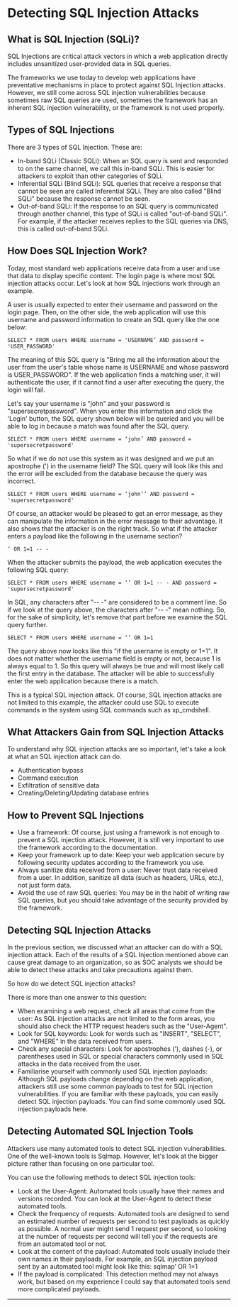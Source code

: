 # Detecting SQL Injection Attacks
## What is SQL Injection (SQLi)?
SQL Injections are critical attack vectors in which a web application directly includes unsanitized user-provided data in SQL queries.

The frameworks we use today to develop web applications have preventative mechanisms in place to protect against SQL Injection attacks. However, we still come across SQL injection vulnerabilities because sometimes raw SQL queries are used, sometimes the framework has an inherent SQL injection vulnerability, or the framework is not used properly.

## Types of SQL Injections
There are 3 types of SQL Injection. These are: 
- In-band SQLi (Classic SQLi): When an SQL query is sent and responded to on the same channel, we call this in-band SQLi. This is easier for attackers to exploit than other categories of SQLi.
- Inferential SQLi (Blind SQLi): SQL queries that receive a response that cannot be seen are called Inferential SQLi. They are also called "Blind SQLi" because the response cannot be seen.
- Out-of-band SQLi: If the response to an SQL query is communicated through another channel, this type of SQLi is called "out-of-band SQLi". For example, if the attacker receives replies to the SQL queries via DNS, this is called out-of-band SQLi.

## How Does SQL Injection Work?
Today, most standard web applications receive data from a user and use that data to display specific content. The login page is where most SQL injection attacks occur. Let's look at how SQL injections work through an example.

A user is usually expected to enter their username and password on the login page. Then, on the other side, the web application will use this username and password information to create an SQL query like the one below:

`SELECT * FROM users WHERE username = 'USERNAME’ AND password = 'USER_PASSWORD'`

The meaning of this SQL query is "Bring me all the information about the user from the user's table whose name is USERNAME and whose password is USER_PASSWORD". If the web application finds a matching user, it will authenticate the user, if it cannot find a user after executing the query, the login will fail.

Let's say your username is "john" and your password is "supersecretpassword". When you enter this information and click the 'Login' button, the SQL query shown below will be queried and you will be able to log in because a match was found after the SQL query.

`SELECT * FROM users WHERE username = ‘john’ AND password = 'supersecretpassword'`

So what if we do not use this system as it was designed and we put an apostrophe (') in the username field? The SQL query will look like this and the error will be excluded from the database because the query was incorrect.

`SELECT * FROM users WHERE username = ‘john’’ AND password = 'supersecretpassword'`

Of course, an attacker would be pleased to get an error message, as they can manipulate the information in the error message to their advantage. It also shows that the attacker is on the right track. So what if the attacker enters a payload like the following in the username section?

`‘ OR 1=1 -- -`

When the attacker submits the payload, the web application executes the following SQL query:

`SELECT * FROM users WHERE username = ‘’ OR 1=1 -- - AND password = 'supersecretpassword'`

In SQL, any characters after "-- -" are considered to be a comment line. So if we look at the query above, the characters after "-- -" mean nothing. So, for the sake of simplicity, let's remove that part before we examine the SQL query further.

`SELECT * FROM users WHERE username = ‘’ OR 1=1`

The query above now looks like this "if the username is empty or 1=1". It does not matter whether the username field is empty or not, because 1 is always equal to 1. So this query will always be true and will most likely call the first entry in the database. The attacker will be able to successfully enter the web application because there is a match.

This is a typical SQL injection attack. Of course, SQL injection attacks are not limited to this example, the attacker could use SQL to execute commands in the system using SQL commands such as xp_cmdshell.

## What Attackers Gain from SQL Injection Attacks
To understand why SQL injection attacks are so important, let's take a look at what an SQL injection attack can do.
- Authentication bypass
- Command execution
- Exfiltration of sensitive data
- Creating/Deleting/Updating database entries

## How to Prevent SQL Injections
- Use a framework: Of course, just using a framework is not enough to prevent a SQL injection attack. However, it is still very important to use the framework according to the documentation.
- Keep your framework up to date: Keep your web application secure by following security updates according to the framework you use.
- Always sanitize data received from a user: Never trust data received from a user. In addition, sanitize all data (such as headers, URLs, etc.), not just form data.
- Avoid the use of raw SQL queries: You may be in the habit of writing raw SQL queries, but you should take advantage of the security provided by the framework.

## Detecting SQL Injection Attacks
In the previous section, we discussed what an attacker can do with a SQL injection attack. Each of the results of a SQL Injection mentioned above can cause great damage to an organization, so as SOC analysts we should be able to detect these attacks and take precautions against them.

So how do we detect SQL injection attacks?

There is more than one answer to this question:
- When examining a web request, check all areas that come from the user: As SQL injection attacks are not limited to the form areas, you should also check the HTTP request headers such as the "User-Agent".
- Look for SQL keywords: Look for words such as "INSERT", "SELECT", and "WHERE" in the data received from users.
- Check any special characters: Look for apostrophes ('), dashes (-), or parentheses used in SQL or special characters commonly used in SQL attacks in the data received from the user.
- Familiarise yourself with commonly used SQL injection payloads: Although SQL payloads change depending on the web application, attackers still use some common payloads to test for SQL injection vulnerabilities. If you are familiar with these payloads, you can easily detect SQL injection payloads. You can find some commonly used SQL injection payloads here.

## Detecting Automated SQL Injection Tools
Attackers use many automated tools to detect SQL injection vulnerabilities. One of the well-known tools is Sqlmap. However, let's look at the bigger picture rather than focusing on one particular tool.

You can use the following methods to detect SQL injection tools:
- Look at the User-Agent: Automated tools usually have their names and versions recorded. You can look at the User-Agent to detect these automated tools.
- Check the frequency of requests: Automated tools are designed to send an estimated number of requests per second to test payloads as quickly as possible. A normal user might send 1 request per second, so looking at the number of requests per second will tell you if the requests are from an automated tool or not.
- Look at the content of the payload: Automated tools usually include their own names in their payloads. For example, an SQL injection payload sent by an automated tool might look like this: sqlmap’ OR 1=1
- If the payload is complicated: This detection method may not always work, but based on my experience I could say that automated tools send more complicated payloads.
















----
